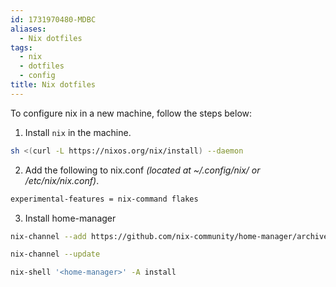 ```yaml
---
id: 1731970480-MDBC
aliases:
  - Nix dotfiles
tags:
  - nix
  - dotfiles
  - config
title: Nix dotfiles
---
```


To configure nix in a new machine, follow the steps below:

1. Install `nix` in the machine.

```sh
sh <(curl -L https://nixos.org/nix/install) --daemon
```

2. Add the following to nix.conf *(located at ~/.config/nix/ or /etc/nix/nix.conf)*.

```sh
experimental-features = nix-command flakes
```

3. Install home-manager

```sh
nix-channel --add https://github.com/nix-community/home-manager/archive/master.tar.gz home-manager
```
```sh
nix-channel --update
```
```sh
nix-shell '<home-manager>' -A install
```
